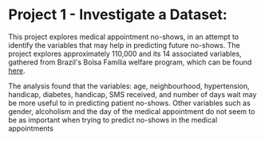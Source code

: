 # Project 1 - Investigate a Dataset:

This project explores medical appointment no-shows, in an attempt to identify the variables that may help in predicting future no-shows. The project explores approximately 110,000 and its 14 associated variables, gathered from Brazil's Bolsa Família welfare program, which can be found [here](https://www.kaggle.com/joniarroba/noshowappointments).

The analysis found that the variables: age, neighbourhood, hypertension, handicap, diabetes, handicap, SMS received, and number of days wait may be more useful to in predicting patient no-shows. Other variables such as gender, alcoholism and the day of the medical appointment do not seem to be as important when trying to predict no-shows in the medical appointments
